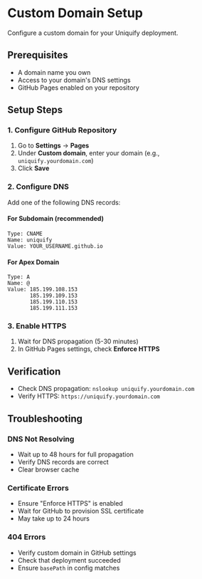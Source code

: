 # Custom Domain Setup

Configure a custom domain for your Uniquify deployment.

## Prerequisites

- A domain name you own
- Access to your domain's DNS settings
- GitHub Pages enabled on your repository

## Setup Steps

### 1. Configure GitHub Repository

1. Go to **Settings** → **Pages**
2. Under **Custom domain**, enter your domain (e.g., `uniquify.yourdomain.com`)
3. Click **Save**

### 2. Configure DNS

Add one of the following DNS records:

#### For Subdomain (recommended)
```
Type: CNAME
Name: uniquify
Value: YOUR_USERNAME.github.io
```

#### For Apex Domain
```
Type: A
Name: @
Value: 185.199.108.153
       185.199.109.153
       185.199.110.153
       185.199.111.153
```

### 3. Enable HTTPS

1. Wait for DNS propagation (5-30 minutes)
2. In GitHub Pages settings, check **Enforce HTTPS**

## Verification

- Check DNS propagation: `nslookup uniquify.yourdomain.com`
- Verify HTTPS: `https://uniquify.yourdomain.com`

## Troubleshooting

### DNS Not Resolving
- Wait up to 48 hours for full propagation
- Verify DNS records are correct
- Clear browser cache

### Certificate Errors
- Ensure "Enforce HTTPS" is enabled
- Wait for GitHub to provision SSL certificate
- May take up to 24 hours

### 404 Errors
- Verify custom domain in GitHub settings
- Check that deployment succeeded
- Ensure `basePath` in config matches